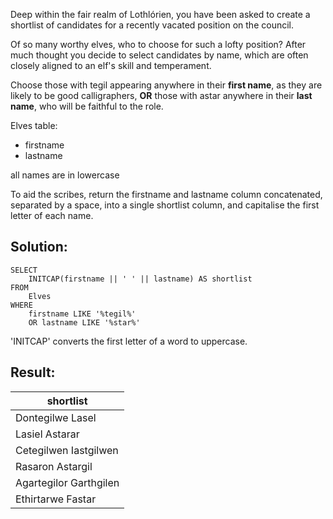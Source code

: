 Deep within the fair realm of Lothlórien, you have been asked to create a shortlist of candidates for a recently vacated position on the council.

Of so many worthy elves, who to choose for such a lofty position? After much thought you decide to select candidates by name, which are often closely aligned to an elf's skill and temperament.

Choose those with tegil appearing anywhere in their **first name**, as they are likely to be good calligraphers, **OR** those with astar anywhere in their **last name**, who will be faithful to the role.

Elves table:

-   firstname
-   lastname

all names are in lowercase

To aid the scribes, return the firstname and lastname column concatenated, separated by a space, into a single shortlist column, and capitalise the first letter of each name.

## Solution:

```
SELECT 
    INITCAP(firstname || ' ' || lastname) AS shortlist 
FROM 
    Elves 
WHERE 
    firstname LIKE '%tegil%' 
    OR lastname LIKE '%star%'
```

'INITCAP' converts the first letter of a word to uppercase.

## Result:

| shortlist |
| --- |
| Dontegilwe Lasel |
| Lasiel Astarar |
| Cetegilwen Iastgilwen |
| Rasaron Astargil |
| Agartegilor Garthgilen |
| Ethirtarwe Fastar |